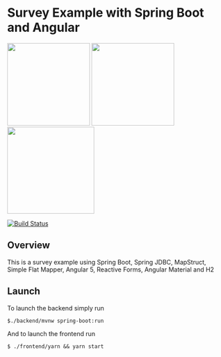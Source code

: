 # Survey Example with Spring Boot and Angular
<p>
<img src="http://www.groupeafg.com/wp-content/uploads/2016/04/spring-boot-project-logo.png"  height="190px"/>
<img src="https://upload.wikimedia.org/wikipedia/commons/thumb/b/b1/Icons8_flat_survey.svg/2000px-Icons8_flat_survey.svg.png"  height="190px"/>
<img src="https://angular.io/assets/images/logos/angular/angular.png" height="200px"/>
</p>

[![Build Status](https://travis-ci.org/joumenharzli/survey-example-spring-boot-angular.svg?branch=master)](https://travis-ci.org/joumenharzli/survey-example-spring-boot-angular)

## Overview
This is a survey example using Spring Boot, Spring JDBC, MapStruct, Simple Flat Mapper, Angular 5, Reactive Forms, Angular Material and H2

## Launch
To launch the backend simply run 
```
$./backend/mvnw spring-boot:run
``` 

And to launch the frontend run 
```
$ ./frontend/yarn && yarn start
``` 

